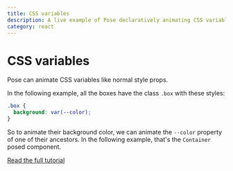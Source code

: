 ```yaml
---
title: CSS variables
description: A live example of Pose declaratively animating CSS variables
category: react
---
```


# CSS variables

Pose can animate CSS variables like normal style props.

In the following example, all the boxes have the class `.box` with these styles:

```css
.box {
  background: var(--color);
}
```

So to animate their background color, we can animate the `--color` property of one of their ancestors. In the following example, that's the `Container` posed component.

[Read the full tutorial](/pose/learn/css-variables/)

<CodeSandbox id="18vx11mr6q" />